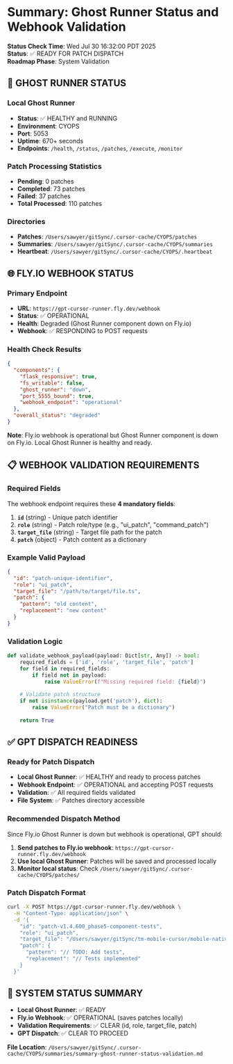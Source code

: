 # Summary: Ghost Runner Status and Webhook Validation

**Status Check Time**: Wed Jul 30 16:32:00 PDT 2025  
**Status**: ✅ READY FOR PATCH DISPATCH  
**Roadmap Phase**: System Validation  

## 🚀 **GHOST RUNNER STATUS**

### **Local Ghost Runner**
- **Status**: ✅ HEALTHY and RUNNING
- **Environment**: CYOPS
- **Port**: 5053
- **Uptime**: 670+ seconds
- **Endpoints**: `/health`, `/status`, `/patches`, `/execute`, `/monitor`

### **Patch Processing Statistics**
- **Pending**: 0 patches
- **Completed**: 73 patches
- **Failed**: 37 patches
- **Total Processed**: 110 patches

### **Directories**
- **Patches**: `/Users/sawyer/gitSync/.cursor-cache/CYOPS/patches`
- **Summaries**: `/Users/sawyer/gitSync/.cursor-cache/CYOPS/summaries`
- **Heartbeat**: `/Users/sawyer/gitSync/.cursor-cache/CYOPS/.heartbeat`

## 🌐 **FLY.IO WEBHOOK STATUS**

### **Primary Endpoint**
- **URL**: `https://gpt-cursor-runner.fly.dev/webhook`
- **Status**: ✅ OPERATIONAL
- **Health**: Degraded (Ghost Runner component down on Fly.io)
- **Webhook**: ✅ RESPONDING to POST requests

### **Health Check Results**
```json
{
  "components": {
    "flask_responsive": true,
    "fs_writable": false,
    "ghost_runner": "down",
    "port_5555_bound": true,
    "webhook_endpoint": "operational"
  },
  "overall_status": "degraded"
}
```

**Note**: Fly.io webhook is operational but Ghost Runner component is down on Fly.io. Local Ghost Runner is healthy and ready.

## 📋 **WEBHOOK VALIDATION REQUIREMENTS**

### **Required Fields**
The webhook endpoint requires these **4 mandatory fields**:

1. **`id`** (string) - Unique patch identifier
2. **`role`** (string) - Patch role/type (e.g., "ui_patch", "command_patch")
3. **`target_file`** (string) - Target file path for the patch
4. **`patch`** (object) - Patch content as a dictionary

### **Example Valid Payload**
```json
{
  "id": "patch-unique-identifier",
  "role": "ui_patch",
  "target_file": "/path/to/target/file.ts",
  "patch": {
    "pattern": "old content",
    "replacement": "new content"
  }
}
```

### **Validation Logic**
```python
def validate_webhook_payload(payload: Dict[str, Any]) -> bool:
    required_fields = ['id', 'role', 'target_file', 'patch']
    for field in required_fields:
        if field not in payload:
            raise ValueError(f"Missing required field: {field}")
    
    # Validate patch structure
    if not isinstance(payload.get('patch'), dict):
        raise ValueError("Patch must be a dictionary")
    
    return True
```

## ✅ **GPT DISPATCH READINESS**

### **Ready for Patch Dispatch**
- **Local Ghost Runner**: ✅ HEALTHY and ready to process patches
- **Webhook Endpoint**: ✅ OPERATIONAL and accepting POST requests
- **Validation**: ✅ All required fields validated
- **File System**: ✅ Patches directory accessible

### **Recommended Dispatch Method**
Since Fly.io Ghost Runner is down but webhook is operational, GPT should:

1. **Send patches to Fly.io webhook**: `https://gpt-cursor-runner.fly.dev/webhook`
2. **Use local Ghost Runner**: Patches will be saved and processed locally
3. **Monitor local status**: Check `/Users/sawyer/gitSync/.cursor-cache/CYOPS/patches/`

### **Patch Dispatch Format**
```bash
curl -X POST https://gpt-cursor-runner.fly.dev/webhook \
  -H "Content-Type: application/json" \
  -d '{
    "id": "patch-v1.4.600_phase5-component-tests",
    "role": "ui_patch",
    "target_file": "/Users/sawyer/gitSync/tm-mobile-cursor/mobile-native-fresh/src/components/TestComponent.tsx",
    "patch": {
      "pattern": "// TODO: Add tests",
      "replacement": "// Tests implemented"
    }
  }'
```

## 🎯 **SYSTEM STATUS SUMMARY**

- **Local Ghost Runner**: ✅ READY
- **Fly.io Webhook**: ✅ OPERATIONAL (saves patches locally)
- **Validation Requirements**: ✅ CLEAR (id, role, target_file, patch)
- **GPT Dispatch**: ✅ CLEAR TO PROCEED

**File Location**: `/Users/sawyer/gitSync/.cursor-cache/CYOPS/summaries/summary-ghost-runner-status-validation.md` 